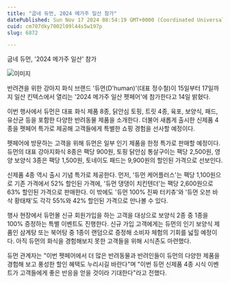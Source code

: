 ```yaml
---
title: "굽네 듀먼, 2024 메가주 일산 참가"
datePublished: Sun Nov 17 2024 08:54:19 GMT+0000 (Coordinated Universal Time)
cuid: cm707dky7002l09l44s5w197p
slug: 6872

---
```



굽네 듀먼, '2024 메가주 일산' 참가

![이미지](https://cdn.hashnode.com/res/hashnode/image/upload/v1739261475145/9130744b-06c8-421f-bc12-f822dff8727f.jpeg)

반려견을 위한 강아지 화식 브랜드 '듀먼(D'human)'(대표 정수철)이 15일부터 17일까지 일산 킨텍스에서 열리는 '2024 메가주 일산 펫페어'에 참가한다고 14일 밝혔다.

이번 행사에서 듀먼은 대표 화식 제품 8종, 닭안심 토핑, 트릿 4종, 육포, 보양식, 패드, 유산균 등을 포함한 다양한 반려동물 제품을 소개한다. 더불어 새롭게 출시한 신제품 4종을 펫페어 특가로 제공해 고객들에게 특별한 쇼핑 경험을 선사할 예정이다.

펫페어에 방문하는 고객을 위해 듀먼은 일부 인기 제품을 한정 특가로 판매할 예정이다. 듀먼의 대표 강아지화식 8종은 팩당 900원, 토핑 닭안심 통살구이는 팩당 2,500원, 영양 보양식 3종은 팩당 1,500원, 토네이도 패드는 9,900원의 할인된 가격으로 선보인다.

신제품 4종 역시 출시 기념 특가로 제공한다. 먼저, '듀먼 케어플러스'는 팩당 1,100원으로 기존 가격에서 52% 할인된 가격에, '듀먼 댕댕이 치킨텐더'는 팩당 2,600원으로 63% 할인된 가격으로 판매한다. 이 밖에도 '듀먼 100% 진짜 터키츄'와 '듀먼 오븐 바삭 황태채'도 각각 55%와 42% 할인된 가격으로 만나볼 수 있다.

행사 현장에서 듀먼몰 신규 회원가입을 하는 고객을 대상으로 보양식 2종 중 1종을 100% 증정하는 특별 이벤트도 진행한다. 신규 가입 고객에게는 듀먼의 인기 보양식 제품인 삼계탕 또는 북어탕 중 1종이 랜덤으로 증정해 소비자 체험의 기회를 넓힐 예정이다. 아직 듀먼의 화식을 경험해보지 못한 고객들을 위해 시식존도 마련했다.

듀먼 관계자는 "이번 펫페어에서 더 많은 반려동물과 반려인들이 듀먼의 다양한 제품을 경험해 보고 풍성한 할인 혜택도 누리시길 바란다"며 "이번 듀먼 신제품 4종 시식 이벤트가 고객들에게 좋은 반응을 얻을 것이라 기대한다"라고 전했다.